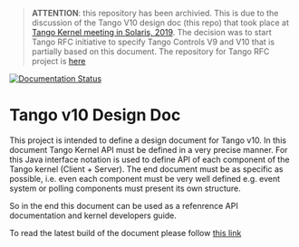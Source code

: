> **ATTENTION**: this repository has been archivied. This is due to the discussion of the Tango V10 design doc (this repo) that took place at [Tango Kernel meeting in Solaris, 2019](https://github.com/tango-controls/tango-kernel-followup/blob/master/2019-02-04/outcomes.md). The decision was to start Tango RFC initiative to specify Tango Controls V9 and V10 that is partially based on this document. The repository for Tango RFC project is [here](https://github.com/tango-controls/rfc)

[![Documentation Status](https://readthedocs.org/projects/tango-v10-design-doc/badge/?version=latest)](http://tango-v10-design-doc.readthedocs.io/en/latest/?badge=latest)

# Tango v10 Design Doc

This project is intended to define a design document for Tango v10. In this document Tango Kernel API must be defined in a very precise manner. For this Java interface notation is used to define API of each component of the Tango kernel (Client + Server). The end document must be as specific as possible, i.e. even each component must be very well defined e.g. event system or polling components must present its own structure.

So in the end this document can be used as a refenrence API documentation and kernel developers guide.

To read the latest build of the document please follow [this link](http://tango-v10-design-doc.readthedocs.io/en/latest/?badge=latest)
